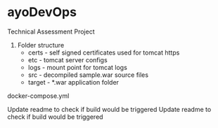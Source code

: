 # ayoDevOps
Technical Assessment Project

1. Folder structure
   - certs - self signed certificates used for tomcat https
   - etc -  tomcat server configs 
   - logs - mount point for tomcat logs
   - src - decompiled sample.war source files
   - target - *.war application folder 
    
    
docker-compose.yml 

Update readme to check if build would be triggered
Update readme to check if build would be triggered

    

